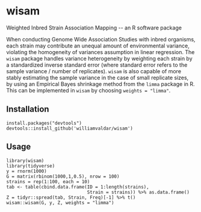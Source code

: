 # wisam
Weighted Inbred Strain Association Mapping -- an R software package

When conducting Genome Wide Association Studies with inbred organisms, each strain may contribute an unequal amount of environmental variance, violating the homogeneity of variances assumption in linear regression. The `wisam` package handles variance heterogeneity by weighting each strain by a standardized inverse standard error (where standard error refers to the sample variance / number of replicates). `wisam` is also capable of more stably estimating the sample variance in the case of small replicate sizes, by using an Empirical Bayes shrinkage method from the `limma` package in R. This can be implemented in `wisam` by choosing `weights = "limma"`.

## Installation 

```
install.packages("devtools")
devtools::install_github('williamvaldar/wisam')
```

## Usage
```
library(wisam)
library(tidyverse)
y = rnorm(1000)
G = matrix(rbinom(1000,1,0.5), nrow = 100)
strains = rep(1:100, each = 10)
tab <- table(cbind.data.frame(ID = 1:length(strains), 
                              Strain = strains)) %>% as.data.frame()
Z = tidyr::spread(tab, Strain, Freq)[-1] %>% t()
wisam::wisam(G, y, Z, weights = "limma")
```
